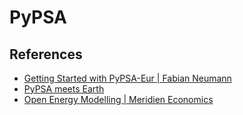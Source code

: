 # PyPSA

## References
- [Getting Started with PyPSA-Eur | Fabian Neumann](https://www.youtube.com/playlist?list=PLrn8FatUFb2qbNvAEPK9gU_SQ32ZhQBZG)
- [PyPSA meets Earth](https://www.youtube.com/@pypsameetsearth7475/videos)
- [Open Energy Modelling | Meridien Economics](https://www.youtube.com/playlist?list=PLyk80A39wnZ52t0XHc-MQ0AmKC9nGokiD)
